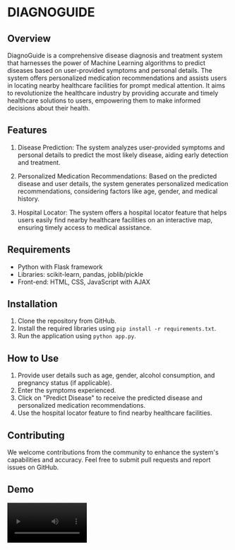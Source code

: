 # DIAGNOGUIDE

## Overview

DiagnoGuide is a comprehensive disease diagnosis and treatment system that harnesses the power of Machine Learning algorithms to predict diseases based on user-provided symptoms and personal details. The system offers personalized medication recommendations and assists users in locating nearby healthcare facilities for prompt medical attention. It aims to revolutionize the healthcare industry by providing accurate and timely healthcare solutions to users, empowering them to make informed decisions about their health.

## Features

1. Disease Prediction: The system analyzes user-provided symptoms and personal details to predict the most likely disease, aiding early detection and treatment.

2. Personalized Medication Recommendations: Based on the predicted disease and user details, the system generates personalized medication recommendations, considering factors like age, gender, and medical history.

3. Hospital Locator: The system offers a hospital locator feature that helps users easily find nearby healthcare facilities on an interactive map, ensuring timely access to medical assistance.

## Requirements

- Python with Flask framework
- Libraries: scikit-learn, pandas, joblib/pickle
- Front-end: HTML, CSS, JavaScript with AJAX

## Installation

1. Clone the repository from GitHub.
2. Install the required libraries using `pip install -r requirements.txt`.
3. Run the application using `python app.py`.

## How to Use

1. Provide user details such as age, gender, alcohol consumption, and pregnancy status (if applicable).
2. Enter the symptoms experienced.
3. Click on "Predict Disease" to receive the predicted disease and personalized medication recommendations.
4. Use the hospital locator feature to find nearby healthcare facilities.

## Contributing

We welcome contributions from the community to enhance the system's capabilities and accuracy. Feel free to submit pull requests and report issues on GitHub.

## Demo
<video src='https://user-images.githubusercontent.com/115132631/206217634-aae85440-fefc-42c2-a106-8105f648ccb7.mp4' width=180/>


> [!NOTE]
> Please note that DiagnoGuide is not a substitute for professional medical advice. It is intended for informational purposes only and should not be considered a medical diagnosis. Always consult a qualified healthcare professional for accurate medical evaluation and treatment.


